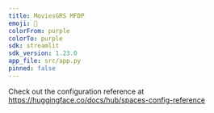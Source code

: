 ```yaml
---
title: MoviesGRS MFDP
emoji: 🏃
colorFrom: purple
colorTo: purple
sdk: streamlit
sdk_version: 1.23.0
app_file: src/app.py
pinned: false
---
```


Check out the configuration reference at https://huggingface.co/docs/hub/spaces-config-reference
